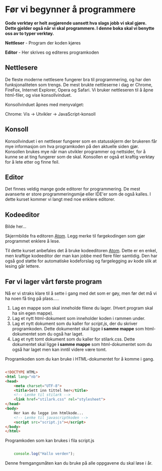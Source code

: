 Før vi begynner å programmere
=============================

**Gode verktøy er helt avgjørende uansett hva slags jobb vi skal gjøre. Dette gjelder også når vi skal programmere. I denne boka skal vi benytte oss av to typer verktøy.**

**Nettleser** - Program der koden kjøres

**Editor** - Her skrives og editeres programkoden

Nettlesere
----------
De fleste moderne nettlesere fungerer bra til programmering, og har den funksjonaliteten som trengs. De mest brukte nettleserne i dag er  Chrome, FireFox, Internet Explorer, Opera og Safari. Vi bruker nettleseren til å åpne html-filer, og vise konsollvinduet.

Konsollvinduet åpnes med menyvalget:

Chrome: Vis -> Utvikler -> JavaScript-konsoll

Konsoll
-------
Konsollvinduet i en nettleser fungerer som en statusskjerm der brukeren får mye informasjon om hva programkoden på den aktuelle siden gjør. Konsollen brukes mye når man utvikler programmer og nettsider, for å kunne se at ting fungerer som de skal. Konsollen er også et kraftig verktøy for å lete etter og finne feil.


Editor
------
Det finnes veldig mange gode editorer for programmering. De mest avanserte er store programmeringsmijø eller IDE'er som de også kalles. I dette kurset kommer vi langt med noe enklere editorer.

Kodeeditor
----------

Bilde her...

Skjermbilde fra editoren [Atom](http://atom.io). Legg merke til fargekodingen som gjør programmet enklere å lese.

Til dette kurset anbefales det å bruke kodeeditoren [Atom](http://atom.io). Dette er en enkel, men kraftige kodeeditor der man kan jobbe med flere filer samtidig. Den har også god støtte for automatiske kodeforslag og fargelegging av kode slik at lesing går lettere.

Før vi lager vårt første program
--------------------------------

Nå er vi straks klare til å sette i gang med det som er gøy, men før det må vi ha noen få ting på plass.....


 1. Lag en mappe som skal inneholde filene du lager. (Hvert program skal ha sin egen mappe).
 2. Lag et nytt html-dokument som inneholder koden i rammen under.
 3. Lag et nytt dokument som du kaller for *script.js*, der du skriver programkoden. Dette dokumentet skal ligge **i samme mappe** som html-dokumentet som du også har laget.
 4. Lag et nytt tomt dokument som du kaller for stilark.css. Dette dokumentet skal ligge **i samme mappe** som html-dokumentet som du også har laget men kan inntil videre være tomt.

Programkoden som du  kan bruke i HTML-dokumentet for å komme i gang.

``` html

<!DOCTYPE HTML>
<html lang="nb">
<head>
	<meta charset="UTF-8">
	<title>Sett inn tittel her</title>
	<!-- Lenke til stilark -->
	<link href="stilark.css" rel="stylesheet">
</head>
<body>
	Her kan du legge inn htmlkode...
	<!-- Lenke til javascriptkoden -->
	<script src="script.js"></script>
</body>
</html>
```

Programkoden som kan brukes i fila script.js
``` javascript

	console.log("Hallo verden");
```

Denne fremgangsmåten kan du bruke på alle oppgavene du skal løse i år.
